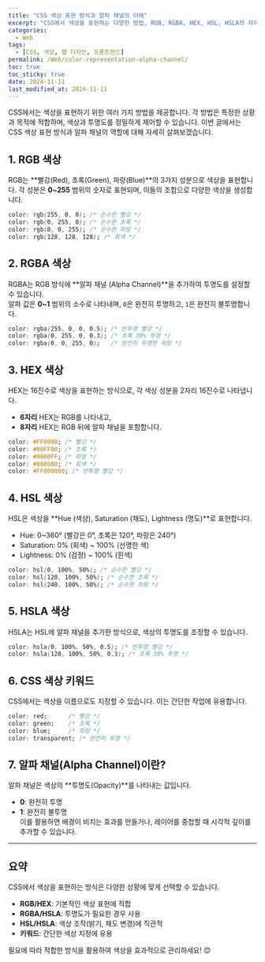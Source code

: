 ```yaml
---
title: "CSS 색상 표현 방식과 알파 채널의 이해"
excerpt: "CSS에서 색상을 표현하는 다양한 방법, RGB, RGBA, HEX, HSL, HSLA의 차이와 알파 채널의 역할에 대해 알아봅니다."
categories:
  - Web
tags:
  - [CSS, 색상, 웹 디자인, 프론트엔드]
permalink: /Web/color-representation-alpha-channel/
toc: true
toc_sticky: true
date: 2024-11-11
last_modified_at: 2024-11-11
---
```


CSS에서는 색상을 표현하기 위한 여러 가지 방법을 제공합니다. 각 방법은 특정한 상황과 목적에 적합하며, 색상과 투명도를 정밀하게 제어할 수 있습니다. 이번 글에서는 CSS 색상 표현 방식과 알파 채널의 역할에 대해 자세히 살펴보겠습니다.

## 1. RGB 색상
RGB는 **빨강(Red), 초록(Green), 파랑(Blue)**의 3가지 성분으로 색상을 표현합니다. 각 성분은 **0~255** 범위의 숫자로 표현되며, 이들의 조합으로 다양한 색상을 생성합니다.

```css
color: rgb(255, 0, 0); /* 순수한 빨강 */
color: rgb(0, 255, 0); /* 순수한 초록 */
color: rgb(0, 0, 255); /* 순수한 파랑 */
color: rgb(128, 128, 128); /* 회색 */
```

## 2. RGBA 색상
RGBA는 RGB 방식에 **알파 채널 (Alpha Channel)**을 추가하여 투명도를 설정할 수 있습니다.  
알파 값은 **0~1** 범위의 소수로 나타내며, `0`은 완전히 투명하고, `1`은 완전히 불투명합니다.

```css
color: rgba(255, 0, 0, 0.5); /* 반투명 빨강 */
color: rgba(0, 255, 0, 0.3); /* 초록 30% 투명 */
color: rgba(0, 0, 255, 0);   /* 완전히 투명한 파랑 */
```

## 3. HEX 색상
HEX는 16진수로 색상을 표현하는 방식으로, 각 색상 성분을 2자리 16진수로 나타냅니다.  
- **6자리** HEX는 RGB를 나타내고, 
- **8자리** HEX는 RGB 뒤에 알파 채널을 포함합니다.

```css
color: #FF0000; /* 빨강 */
color: #00FF00; /* 초록 */
color: #0000FF; /* 파랑 */
color: #808080; /* 회색 */
color: #FF000080; /* 반투명 빨강 */
```

## 4. HSL 색상
HSL은 색상을 **Hue (색상), Saturation (채도), Lightness (명도)**로 표현합니다.
- Hue: 0~360° (빨강은 0°, 초록은 120°, 파랑은 240°)
- Saturation: 0% (회색) ~ 100% (선명한 색)
- Lightness: 0% (검정) ~ 100% (흰색)

```css
color: hsl(0, 100%, 50%); /* 순수한 빨강 */
color: hsl(120, 100%, 50%); /* 순수한 초록 */
color: hsl(240, 100%, 50%); /* 순수한 파랑 */
```

## 5. HSLA 색상
HSLA는 HSL에 알파 채널을 추가한 방식으로, 색상의 투명도를 조정할 수 있습니다.

```css
color: hsla(0, 100%, 50%, 0.5); /* 반투명 빨강 */
color: hsla(120, 100%, 50%, 0.3); /* 초록 30% 투명 */
```

## 6. CSS 색상 키워드
CSS에서는 색상을 이름으로도 지정할 수 있습니다. 이는 간단한 작업에 유용합니다.

```css
color: red;      /* 빨강 */
color: green;    /* 초록 */
color: blue;     /* 파랑 */
color: transparent; /* 완전히 투명 */
```

## 7. 알파 채널(Alpha Channel)이란?
알파 채널은 색상의 **투명도(Opacity)**를 나타내는 값입니다.  
- **0**: 완전히 투명  
- **1**: 완전히 불투명  
이를 활용하면 배경이 비치는 효과를 만들거나, 레이어를 중첩할 때 시각적 깊이를 추가할 수 있습니다.

---

## 요약
CSS에서 색상을 표현하는 방식은 다양한 상황에 맞게 선택할 수 있습니다.  
- **RGB/HEX**: 기본적인 색상 표현에 적합  
- **RGBA/HSLA**: 투명도가 필요한 경우 사용  
- **HSL/HSLA**: 색상 조작(밝기, 채도 변경)에 직관적  
- **키워드**: 간단한 색상 지정에 유용  

필요에 따라 적합한 방식을 활용하여 색상을 효과적으로 관리하세요! 😊
